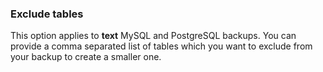 <!-- post: -->


### Exclude tables

This option applies to **text** MySQL and PostgreSQL backups.  You can provide a comma separated list of tables which you want to exclude from your backup to create a smaller one.   

